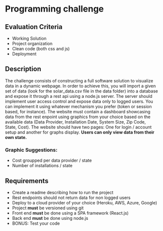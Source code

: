 # Programming challenge

## Evaluation Criteria
 - Working Solution
 - Project organization
 - Clean code (both css and js)
 - Deployment

## Description
  The challenge consists of constructing a full software solution to visualize data in a dynamic webpage. In order to achieve this, you will import a given set of data (look for the solar_data.csv file in the data folder) into a database and expose it through a rest api using a node.js server.
  The server should implement user access control and expose data only to logged users. You can implement it using whatever mechanism you prefer (token or session based, for instance).
  The website must contain a dashboard showcasing data from the rest enpoint using graphics from your choice based on the available data (Data Provider, Installation Date,	System Size,	Zip Code,	State,	Cost).
  The website should have two pages: One for login / account setup and another for graphs display.
  **Users can only view data from their own state.**
  
  ### Graphic Suggestions:
   - Cost groupped per data provider / state
   - Number of installations / state

## Requirements
 - Create a readme describing how to run the project
 - Rest endpoints should not return data for non logged users
 - Deploy to a cloud provider of your choice (Heroku, AWS, Azure, Google)
 - Project **must** be versioned using git
 - Front end **must** be done using a SPA framework (React.js)
 - Back end **must** be done using node.js
  - BONUS: Test your code
